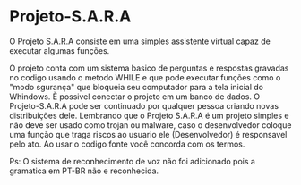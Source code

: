 # Projeto-S.A.R.A
O Projeto S.A.R.A consiste em uma simples assistente virtual capaz de executar algumas funções.

O projeto conta com um sistema basico de perguntas e respostas gravadas no codigo usando o metodo WHILE e que pode executar funções como o "modo sgurança" que bloqueia seu computador para a tela inicial do Whindows. È possivel conectar o projeto em um banco de dados.
O Projeto-S.A.R.A pode ser continuado por qualquer pessoa criando novas distribuições dele.  Lembrando que o Projeto S.A.R.A é um projeto simples e não deve ser usado como trojan ou malware, caso o desenvolvedor coloque uma função que traga riscos ao usuario ele (Desenvolvedor) é responsavel pelo ato. Ao usar o codigo fonte você concorda com os termos.

Ps: O sistema de reconhecimento de voz não foi adicionado pois a gramatica em PT-BR não e reconhecida.
